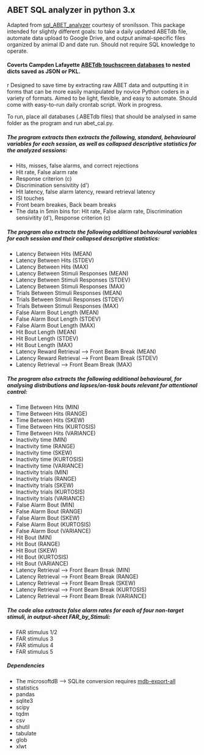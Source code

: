 ## ABET SQL analyzer in python 3.x

Adapted from [sql_ABET_analyzer](https://github.com/sronilsson/sql_ABET_analyzer) courtesy of sronilsson. This package intended for slightly different goals: to take a daily updated ABETdb file, automate data upload to Google Drive, and output animal-specific files organized by animal ID and date run. Should not require SQL knowledge to operate. 

#### Coverts Campden Lafayette [ABETdb touchscreen databases](http://lafayetteneuroscience.com/products/abetii-touch-screen-software) to nested dicts saved as JSON or PKL. 
r
Designed to save time by extracting raw ABET data and outputting it in forms that can be more easily manipulated by novice Python coders in a variety of formats. Aimed to be light, flexible, and easy to automate. Should come with easy-to-run daily crontab script. Work in progress. 

To run, place all databases (.ABETdb files) that should be analysed in same folder as the program and run abet_cal.py.

##### The program extracts then extracts the following, standard, behavioural variables for each session, as well as collapsed descriptive statistics for the analyzed sessions:

* Hits, misses, false alarms, and correct rejections
* Hit rate, False alarm rate
* Response criterion (c)
* Discrimination sensivitity (d')
* Hit latency, false alarm latency, reward retrieval latency
* ISI touches
* Front beam breakes, Back beam breaks
* The data in 5min bins for: Hit rate, False alarm rate, Discrimination sensivitity (d'), Response criterion (c)

##### The program also extracts the following additional behavioural variables for each session and their collapsed descriptive statistics:

* Latency Between Hits (MEAN)
* Latency Between Hits (STDEV)
* Latency Between Hits (MAX)
* Latency Between Stimuli Responses (MEAN)
* Latency Between Stimuli Responses (STDEV)
* Latency Between Stimuli Responses (MAX)
* Trials Between Stimuli Responses (MEAN)
* Trials Between Stimuli Responses (STDEV)
* Trials Between Stimuli Responses (MAX)
* False Alarm Bout Length (MEAN)
* False Alarm Bout Length (STDEV)
* False Alarm Bout Length (MAX)
* Hit Bout Length (MEAN)
* Hit Bout Length (STDEV)
* Hit Bout Length (MAX)
* Latency Reward Retrieval --> Front Beam Break (MEAN)
* Latency Reward Retrieval --> Front Beam Break (STDEV)
* Latency Retrieval --> Front Beam Break (MAX)

##### The program also extracts the following additional behavioural, for analysing distributions and lapses/on-task bouts relevant for attentional control:

* Time Between Hits (MIN)
* Time Between Hits (RANGE)
* Time Between Hits (SKEW)
* Time Between Hits (KURTOSIS)
* Time Between Hits (VARIANCE)
* Inactivity time (MIN)
* Inactivity time (RANGE)
* Inactivity time (SKEW)
* Inactivity time (KURTOSIS)
* Inactivity time (VARIANCE)
* Inactivity trials (MIN)
* Inactivity trials (RANGE)
* Inactivity trials (SKEW)
* Inactivity trials (KURTOSIS)
* Inactivity trials (VARIANCE)
* False Alarm Bout (MIN)
* False Alarm Bout (RANGE)
* False Alarm Bout (SKEW)
* False Alarm Bout (KURTOSIS)
* False Alarm Bout (VARIANCE)
* Hit Bout (MIN)
* Hit Bout (RANGE)
* Hit Bout (SKEW)
* Hit Bout (KURTOSIS)
* Hit Bout (VARIANCE)
* Latency Retrieval --> Front Beam Break (MIN)
* Latency Retrieval --> Front Beam Break (RANGE)
* Latency Retrieval --> Front Beam Break (SKEW)
* Latency Retrieval --> Front Beam Break (KURTOSIS)
* Latency Retrieval --> Front Beam Break (VARIANCE)

##### The code also extracts false alarm rates for each of four non-target stimuli, in output-sheet FAR_by_Stimuli:
* FAR stimulus 1/2
* FAR stimulus 3
* FAR stimulus 4
* FAR stimulus 5

##### Dependencies
* The microsoftdB --> SQLite conversion requires [mdb-export-all](https://github.com/pavlov99/mdb-export-all)
* statistics
* pandas
* sqlite3
* scipy
* tqdm
* csv
* shutil
* tabulate
* glob
* xlwt


